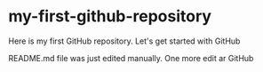 # my-first-github-repository
Here is my first GitHub repository. Let's get started with GitHub

README.md file was just edited manually. One more edit ar GitHub 
